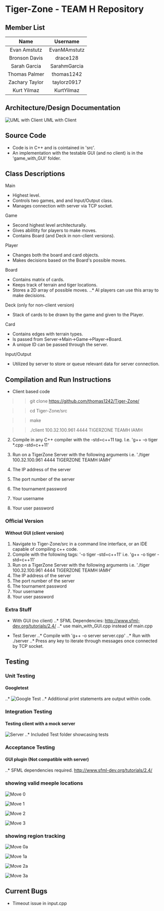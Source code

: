 Tiger-Zone - TEAM H Repository
==================

## **Member List**

|     Name    	| Username 	    |
|:-----------:	|:----------:	|
| Evan Amstutz  | EvanMAmstutz	|
| Bronson Davis | drace128 	    |
| Sarah Garcia  | SarahmGarcia  |
| Thomas Palmer | thomas1242    |
| Zachary Taylor| taylorz0917   |
| Kurt Yilmaz   | KurtYilmaz    |

## **Architecture/Design Documentation**
![UML with Client](https://github.com/thomas1242/Tiger-Zone/blob/master/Images/Client%20UML.png?raw=true)
                                            UML with Client


## **Source Code**
- Code is in C++ and is cointained in 'src'.
- An implementation with the testable GUI (and no client) is in the 'game_with_GUI' folder.

## **Class Descriptions**
Main

- Highest level.
- Controls two games, and and Input/Output class.
- Manages connection with server via TCP socket.

Game

- Second highest level architecturally.
- Gives abilitity for players to make moves.
- Contains Board (and Deck in non-client versions).

Player

- Changes both the board and card objects.
- Makes decisions based on the Board's possible moves.

Board

- Contains matrix of cards.
- Keeps track of terrain and tiger locations.
- Stores a 2D array of possible moves.
..* AI players can use this array to make decisions.

Deck (only for non-client version)

- Stack of cards to be drawn by the game and given to the Player.

Card

- Contains edges with terrain types.
- Is passed from Server->Main->Game->Player->Board.
- A unique ID can be passed through the server.

Input/Output

- Utilized by server to store or queue relevant data for server connection.

## **Compilation and Run Instructions**
- Client based code

>> git clone https://github.com/thomas1242/Tiger-Zone/

>> cd Tiger-Zone/src

>> make

>> ./client 100.32.100.961 4444 TIGERZONE TEAMH IAMH

2. Compile in any C++ compiler with the -std=c++11 tag. I.e. 'g++ -o tiger *.cpp -std=c++11'
3. Run on a TigerZone Server with the following arguments i.e. './tiger 100.32.100.961 4444 TIGERZONE TEAMH IAMH'

  1. The IP address of the server
  2. The port number of the server
  3. The tournament password
  4. Your username
  5. Your user password

### __Official Version__
#### **Without GUI (client version)**
1. Navigate to Tiger-Zone/src in a command line interface, or an IDE capable of compiling c++ code.
2. Compile with the following tags: '-o tiger -std=c++11' i.e. 'g++ -o tiger -std=c++11'
3. Run on a TigerZone Server with the following arguments i.e. './tiger 100.32.100.961 4444 TIGERZONE TEAMH IAMH'
 1. The IP address of the server
 2. The port number of the server
 3. The tournament password
 4. Your username
 5. Your user password
  

### __Extra Stuff__
- With GUI (no client)
    ..* SFML Dependencies: http://www.sfml-dev.org/tutorials/2.4/
    ..* use main_with_GUI.cpp instead of main.cpp
  
- Test Server
  ..* Compile with 'g++ -o server server.cpp'
  ..* Run with ./server
  ..* Press any key to iterate through messages once connected by TCP socket.
  
## **Testing**
### Unit Testing
#### Googletest
..* ![Google Test](https://github.com/thomas1242/Tiger-Zone/blob/master/Images/googletest.png?raw=true)
..* Additional print statements are output within code.

### Integration Testing
#### Testing client with a mock server
![Server](https://github.com/thomas1242/Tiger-Zone/blob/master/Images/client_mock_server%20communication.png)
..* Included Test folder showcasing tests

### Acceptance Testing
#### GUI plugin (Not compatible with server)
..* SFML dependencies required. http://www.sfml-dev.org/tutorials/2.4/
  
  ### __showing valid meeple locations__
  
   ![Move 0](https://github.com/thomas1242/Tiger-Zone/blob/master/Images/move_0_a.png)
   
   ![Move 1](https://github.com/thomas1242/Tiger-Zone/blob/master/Images/move_1_a.png)
      
   ![Move 2](https://github.com/thomas1242/Tiger-Zone/blob/master/Images/move_2_a.png)
         
   ![Move 3](https://github.com/thomas1242/Tiger-Zone/blob/master/Images/move_3_a.png)
  
  
   ### __showing region tracking__
  
  
   ![Move 0a](https://github.com/thomas1242/Tiger-Zone/blob/master/Images/move_0.png)
   
   ![Move 1a](https://github.com/thomas1242/Tiger-Zone/blob/master/Images/move_1.png)
      
   ![Move 2a](https://github.com/thomas1242/Tiger-Zone/blob/master/Images/move_2.png)
       
   ![Move 3a](https://github.com/thomas1242/Tiger-Zone/blob/master/Images/move_3.png)
  
## **Current Bugs**
- Timeout issue in input.cpp
